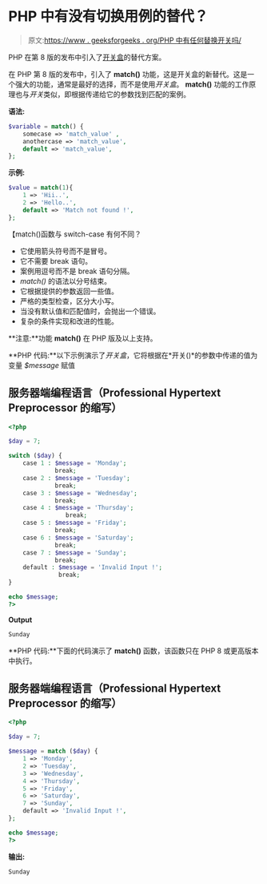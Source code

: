 # PHP 中有没有切换用例的替代？

> 原文:[https://www . geeksforgeeks . org/PHP 中有任何替换开关吗/](https://www.geeksforgeeks.org/is-there-any-alternate-of-switch-case-in-php/)

PHP 在第 8 版的发布中引入了[开关盒](https://www.geeksforgeeks.org/how-to-use-a-switch-case-or-in-php/)的替代方案。

在 PHP 第 8 版的发布中，引入了 **match()** 功能，这是开关盒的新替代。这是一个强大的功能，通常是最好的选择，而不是使用*开关盒*。 **match()** 功能的工作原理也与*开关*类似，即根据传递给它的参数找到匹配的案例。

**语法:**

```php
$variable = match() {
    somecase => 'match_value' ,
    anothercase => 'match_value',
    default => 'match_value',
};
```

**示例:**

```php
$value = match(1){
    1 => 'Hii..',
    2 => 'Hello..',
    default => 'Match not found !',
};
```

【match()函数与 switch-case 有何不同？

*   它使用箭头符号而不是冒号。
*   它不需要 break 语句。
*   案例用逗号而不是 break 语句分隔。
*   *match()* 的语法以分号结束。
*   它根据提供的参数返回一些值。
*   严格的类型检查，区分大小写。
*   当没有默认值和匹配值时，会抛出一个错误。
*   复杂的条件实现和改进的性能。

**注意:**功能 **match()** 在 PHP 版及以上支持。

**PHP 代码:**以下示例演示了*开关盒*，它将根据在*开关()*的参数中传递的值为变量 *$message* 赋值

## 服务器端编程语言（Professional Hypertext Preprocessor 的缩写）

```php
<?php

$day = 7;

switch ($day) {
    case 1 : $message = 'Monday';
             break;
    case 2 : $message = 'Tuesday';
             break;
    case 3 : $message = 'Wednesday';
             break;
    case 4 : $message = 'Thursday';
                break;
    case 5 : $message = 'Friday';
             break;
    case 6 : $message = 'Saturday';
             break;
    case 7 : $message = 'Sunday';
             break;
    default : $message = 'Invalid Input !';
              break;
}

echo $message;
?>
```

**Output**

```php
Sunday
```

**PHP 代码:**下面的代码演示了 **match()** 函数，该函数只在 PHP 8 或更高版本中执行。

## 服务器端编程语言（Professional Hypertext Preprocessor 的缩写）

```php
<?php

$day = 7;

$message = match ($day) {
    1 => 'Monday',
    2 => 'Tuesday',
    3 => 'Wednesday',
    4 => 'Thursday',
    5 => 'Friday',
    6 => 'Saturday',
    7 => 'Sunday',
    default => 'Invalid Input !',
};

echo $message;
?>

```

**输出:**

```php
Sunday
```